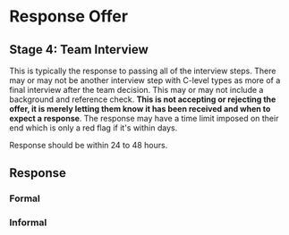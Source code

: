 # Response Offer

## Stage 4: Team Interview

This is typically the response to passing all of the interview steps. There may or may not be another interview step with C-level types as more of a final interview after the team decision. This may or may not include a background and reference check. **This is not accepting or rejecting the offer, it is merely letting them know it has been received and when to expect a response**. The response may have a time limit imposed on their end which is only a red flag if it's within days.

Response should be within 24 to 48 hours.

## Response

### Formal

### Informal

